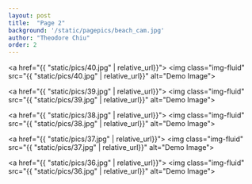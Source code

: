 ```yaml
---
layout: post
title:  "Page 2"
background: '/static/pagepics/beach_cam.jpg'
author: "Theodore Chiu"
order: 2
---
```


<a href="{{ "static/pics/40.jpg" | relative_url}}">
	<img class="img-fluid" src="{{ "static/pics/40.jpg" | relative_url}}" alt="Demo Image">
</a>

<a href="{{ "static/pics/39.jpg" | relative_url}}">
	<img class="img-fluid" src="{{ "static/pics/39.jpg" | relative_url}}" alt="Demo Image">
</a>

<a href="{{ "static/pics/38.jpg" | relative_url}}">
	<img class="img-fluid" src="{{ "static/pics/38.jpg" | relative_url}}" alt="Demo Image">
</a>

<a href="{{ "static/pics/37.jpg" | relative_url}}">
	<img class="img-fluid" src="{{ "static/pics/37.jpg" | relative_url}}" alt="Demo Image">
</a>

<a href="{{ "static/pics/36.jpg" | relative_url}}">
	<img class="img-fluid" src="{{ "static/pics/36.jpg" | relative_url}}" alt="Demo Image">
</a>

